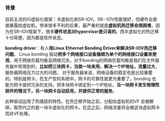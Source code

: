 ### 背景
目前主流的IO虚拟化框架：半虚拟化和SR-IOV。SR--IOV性能很好，但硬件会直接暴露给虚拟机，带来很多不利的后果，最严重的就是**虚拟机热迁移会很困难**，因为在SR-IOV框架下，很多**硬件状态对hypervisor是只读的**。而半虚拟化的热迁移十分简便，因为都是软件状态。

**bonding driver**：有人**用Linux Ethernet Bonding Driver来解决SR-IOV热迁移问题**。
Linux bonding 驱动**把多个网络接口设备捆绑为单个的网络接口设置来使用**，用于网络负载均衡及网络冗余。对于bonding的网络负载均衡是我们在文件服务器中常用到的，**比如把三块网卡，当做一块来用，解决一个IP地址，流量过大**，服务器网络压力过大的问题。
对于服务器来说，网络设备的稳定也是比较重要的，特别是网卡。在生产型的系统中，网卡的可靠性就更为重要了。bonding 也能为网卡提供冗余的支持。把多块网卡绑定到一个IP地址，**当一块网卡发生物理性损坏的情况下，另一块网卡自动启用，并提供正常的服务**。

此种驱动运用了热插拔的特性。在热迁移开始之前，分配给虚拟机的VF 会被解绑，取而代之的是一块半虚拟化的网卡。在这之后，网络流量将会被这块虚拟网卡而非VF处理。
